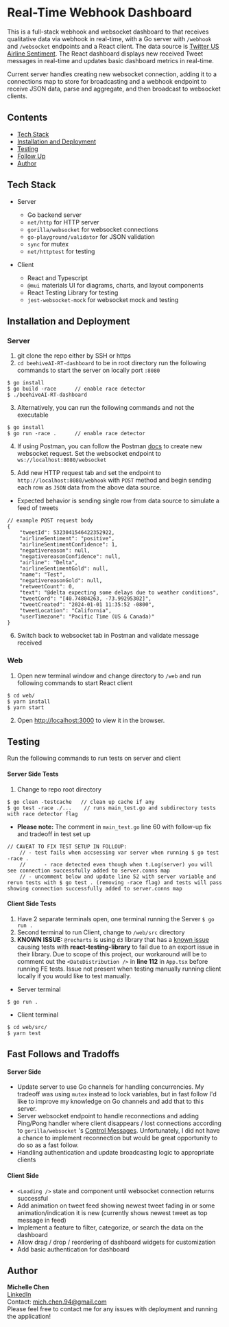 # Real-Time Webhook Dashboard

This is a full-stack webhook and websocket dashboard to that receives qualitative data via webhook in real-time, with a Go server with `/webhook` and `/websocket` endpoints and a React client. The data source is [Twitter US Airline Sentiment](https://www.kaggle.com/datasets/crowdflower/twitter-airline-sentiment). The React dashboard displays new received Tweet messages in real-time and updates basic dashboard metrics in real-time.

Current server handles creating new websocket connection, adding it to a connections map to store for broadcasting and a webhook endpoint to receive JSON data, parse and aggregate, and then broadcast to websocket clients.

## Contents
* [Tech Stack](#tech-stack)
* [Installation and Deployment](#installation-and-deployment)
* [Testing](#testing)
* [Follow Up](#fast-follows-and-tradoffs)
* [Author](#author)

## Tech Stack

- Server
  - Go backend server
  - `net/http` for HTTP server
  - `gorilla/websocket` for websocket connections
  - `go-playground/validator` for JSON validation
  - `sync` for mutex
  - `net/httptest` for testing

- Client
  - React and Typescript
  - `@mui` materials UI for diagrams, charts, and layout components
  - React Testing Library for testing
  - `jest-websocket-mock` for websocket mock and testing

## Installation and Deployment

### Server

1. git clone the repo either by SSH or https
2. `cd beehiveAI-RT-dashboard` to be in root directory run the following commands to start the server on locally port `:8080`

```
$ go install
$ go build -race      // enable race detector
$ ./beehiveAI-RT-dashboard
```

3. Alternatively, you can run the following commands and not the executable

```
$ go install
$ go run -race .      // enable race detector
```

4. If using Postman, you can follow the Postman [docs](https://learning.postman.com/docs/sending-requests/websocket/create-a-websocket-request/) to create new websocket request. Set the websocket endpoint to `ws://localhost:8080/websocket`

5. Add new HTTP request tab and set the endpoint to `http://localhost:8080/webhook` with `POST` method and begin sending each row as `JSON` data from the above data source.
  - Expected behavior is sending single row from data source to simulate a feed of tweets
```
// example POST request body
{
    "tweetId": 5323041546422352922,
    "airlineSentiment": "positive",
    "airlineSentimentConfidence": 1,
    "negativereason": null,
    "negativereasonConfidence": null,
    "airline": "Delta",
    "airlineSentimentGold": null,
    "name": "Test",
    "negativereasonGold": null,
    "retweetCount": 0,
    "text": "@delta expecting some delays due to weather conditions",
    "tweetCord": "[40.74804263, -73.99295302]",
    "tweetCreated": "2024-01-01 11:35:52 -0800",
    "tweetLocation": "California",
    "userTimezone": "Pacific Time (US & Canada)"
}
```

6. Switch back to websocket tab in Postman and validate message received

### Web

1. Open new terminal window and change directory to `/web` and run following commands to start React client

```
$ cd web/
$ yarn install
$ yarn start
```

2. Open [http://localhost:3000](http://localhost:3000) to view it in the browser.

## Testing

Run the following commands to run tests on server and client

#### Server Side Tests

1. Change to repo root directory

```
$ go clean -testcache   // clean up cache if any
$ go test -race ./...    // runs main_test.go and subdirectory tests with race detector flag
```

- **Please note:** The comment in `main_test.go` line 60 with follow-up fix and tradeoff in test set up

```
// CAVEAT TO FIX TEST SETUP IN FOLLOUP:
	// - test fails when accsessing var server when running $ go test -race .
	// 		- race detected even though when t.Log(server) you will see connection successfully added to server.conns map
	// - uncomment below and update line 52 with server variable and rerun tests with $ go test . (removing -race flag) and tests will pass showing connection successfully added to server.conns map
```

#### Client Side Tests

1. Have 2 separate terminals open, one terminal running the Server `$ go run .`
2. Second terminal to run Client, change to `/web/src` directory
3. **KNOWN ISSUE:** `@recharts` is using `d3` library that has a [known issue](https://github.com/recharts/recharts/issues/2991) causing tests with **react-testing-library** to fail due to an export issue in their library. Due to scope of this project, our workaround will be to comment out the `<DateDistribution />` in **line 112** in `App.tsx` before running FE tests. Issue not present when testing manually running client locally if you would like to test manually.

- Server terminal
```
$ go run .
```

- Client terminal
```
$ cd web/src/
$ yarn test
```

## Fast Follows and Tradoffs

#### Server Side 

- Update server to use Go channels for handling concurrencies. My tradeoff was using `mutex` instead to lock variables, but in fast follow I'd like to improve my knowledge on Go channels and add that to this server.
- Server websocket endpoint to handle reconnections and adding Ping/Pong handler where client disappears / lost connections according to `gorilla/websocket` 's [Control Messages](https://pkg.go.dev/github.com/gorilla/websocket#hdr-Control_Messages). Unfortunately, I did not have a chance to implement reconnection but would be great opportunity to do so as a fast follow.
- Handling authentication and update broadcasting logic to appropriate clients

#### Client Side

- `<Loading />` state and component until websocket connection returns successful
- Add animation on tweet feed showing newest tweet fading in or some animation/indication it is new (currently shows newest tweet as top message in feed)
- Implement a feature to filter, categorize, or search the data on the dashboard
- Allow drag / drop / reordering of dashboard widgets for customization
- Add basic authentication for dashboard

## Author

**Michelle Chen** \
[LinkedIn](https://www.linkedin.com/in/mich-chen) \
Contact: mich.chen.94@gmail.com \
Please feel free to contact me for any issues with deployment and running the application!